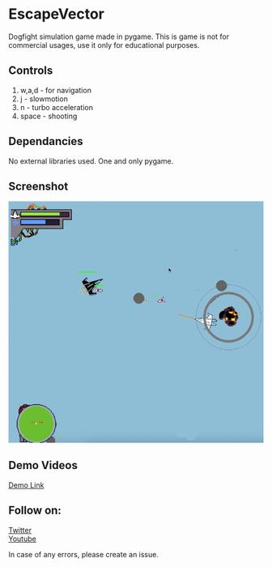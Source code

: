 
EscapeVector
============
Dogfight simulation game made in pygame. This is game is not for commercial usages, use it only for educational purposes.

Controls
----
1. w,a,d - for navigation
2. j - slowmotion
3. n - turbo acceleration
4. space - shooting

Dependancies
----------------
No external libraries used. One and only pygame.

Screenshot
-------
![screenshot](images/screenshot.png)

Demo Videos
-------
<a href="https://youtu.be/e01e3buBU4s">Demo Link</a>

Follow on:
--------
<a href="https://twitter.com/TEngineeringly">Twitter</a><br>
<a href="https://www.youtube.com/channel/UCewPak9s7AnXupfVlYnbGtA?view_as=subscriber">Youtube</a>

In case of any errors, please create an issue.


